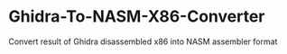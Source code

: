 # Ghidra-To-NASM-X86-Converter
Convert result of Ghidra disassembled x86 into NASM assembler format

